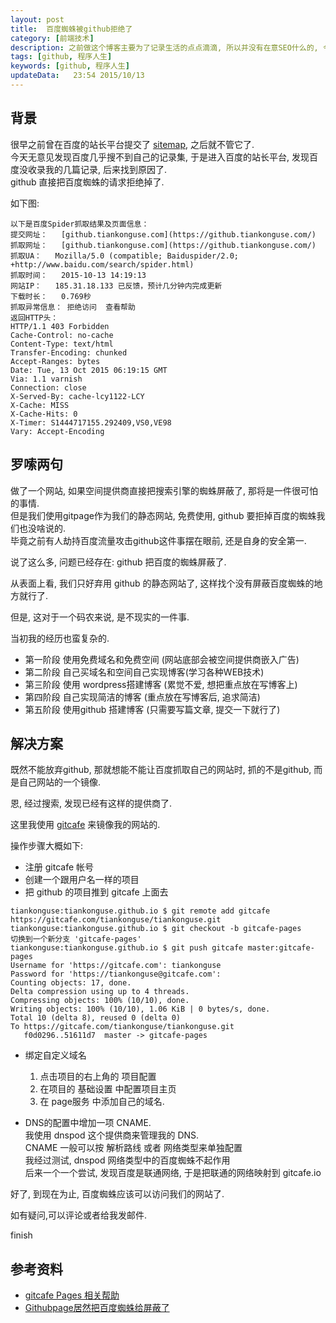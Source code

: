 ```yaml
---  
layout: post
title:  百度蜘蛛被github拒绝了
category: [前端技术]
description: 之前做这个博客主要为了记录生活的点点滴滴, 所以并没有在意SEO什么的, 今天发现百度蜘蛛被github拒绝了
tags: [github, 程序人生]
keywords: [github, 程序人生]
updateData:   23:54 2015/10/13
---
```



## 背景

很早之前曾在百度的站长平台提交了 [sitemap](https://github.tiankonguse.com/sitemap.txt), 之后就不管它了.  
今天无意见发现百度几乎搜不到自己的记录集, 于是进入百度的站长平台, 发现百度没收录我的几篇记录, 后来找到原因了.  
github 直接把百度蜘蛛的请求拒绝掉了.  

如下图:  

```
以下是百度Spider抓取结果及页面信息：
提交网址：	[github.tiankonguse.com](https://github.tiankonguse.com/)
抓取网址：	[github.tiankonguse.com](https://github.tiankonguse.com/)
抓取UA：	Mozilla/5.0 (compatible; Baiduspider/2.0; +http://www.baidu.com/search/spider.html)
抓取时间：	2015-10-13 14:19:13
网站IP：	185.31.18.133 已反馈，预计几分钟内完成更新
下载时长：	0.769秒
抓取异常信息：	拒绝访问  查看帮助 
返回HTTP头：
HTTP/1.1 403 Forbidden
Cache-Control: no-cache
Content-Type: text/html
Transfer-Encoding: chunked
Accept-Ranges: bytes
Date: Tue, 13 Oct 2015 06:19:15 GMT
Via: 1.1 varnish
Connection: close
X-Served-By: cache-lcy1122-LCY
X-Cache: MISS
X-Cache-Hits: 0
X-Timer: S1444717155.292409,VS0,VE98
Vary: Accept-Encoding
```

## 罗嗦两句  

做了一个网站, 如果空间提供商直接把搜索引擎的蜘蛛屏蔽了, 那将是一件很可怕的事情.  
但是我们使用gitpage作为我们的静态网站, 免费使用, github 要拒掉百度的蜘蛛我们也没啥说的.  
毕竟之前有人劫持百度流量攻击github这件事摆在眼前, 还是自身的安全第一.  

说了这么多, 问题已经存在: github 把百度的蜘蛛屏蔽了.  

从表面上看, 我们只好弃用 github 的静态网站了, 这样找个没有屏蔽百度蜘蛛的地方就行了.  

但是, 这对于一个码农来说, 是不现实的一件事.  

当初我的经历也蛮复杂的.  

* 第一阶段 使用免费域名和免费空间 (网站底部会被空间提供商嵌入广告)
* 第二阶段 自己买域名和空间自己实现博客(学习各种WEB技术)
* 第三阶段 使用 wordpress搭建博客 (累觉不爱, 想把重点放在写博客上)
* 第四阶段 自己实现简洁的博客 (重点放在写博客后, 追求简洁)
* 第五阶段 使用github 搭建博客 (只需要写篇文章, 提交一下就行了)


## 解决方案

既然不能放弃github, 那就想能不能让百度抓取自己的网站时, 抓的不是github, 而是自己网站的一个镜像.  

恩, 经过搜索, 发现已经有这样的提供商了.  

这里我使用 [gitcafe](https://gitcafe.com) 来镜像我的网站的.  


操作步骤大概如下:  


* 注册 gitcafe 帐号
* 创建一个跟用户名一样的项目
* 把 github 的项目推到 gitcafe 上面去

```
tiankonguse:tiankonguse.github.io $ git remote add gitcafe https://gitcafe.com/tiankonguse/tiankonguse.git
tiankonguse:tiankonguse.github.io $ git checkout -b gitcafe-pages
切换到一个新分支 'gitcafe-pages'
tiankonguse:tiankonguse.github.io $ git push gitcafe master:gitcafe-pages
Username for 'https://gitcafe.com': tiankonguse
Password for 'https://tiankonguse@gitcafe.com': 
Counting objects: 17, done.
Delta compression using up to 4 threads.
Compressing objects: 100% (10/10), done.
Writing objects: 100% (10/10), 1.06 KiB | 0 bytes/s, done.
Total 10 (delta 8), reused 0 (delta 0)
To https://gitcafe.com/tiankonguse/tiankonguse.git
   f0d0296..51611d7  master -> gitcafe-pages
```

* 绑定自定义域名
   1. 点击项目的右上角的 项目配置
   2. 在项目的 基础设置 中配置项目主页
   3. 在 page服务 中添加自己的域名.


* DNS的配置中增加一项 CNAME.  
   我使用 dnspod 这个提供商来管理我的 DNS.  
   CNAME 一般可以按 解析路线 或者 网络类型来单独配置  
   我经过测试, dnspod 网络类型中的百度蜘蛛不起作用  
   后来一个一个尝试, 发现百度是联通网络, 于是把联通的网络映射到 gitcafe.io
   

好了, 到现在为止, 百度蜘蛛应该可以访问我们的网站了.  

如有疑问,可以评论或者给我发邮件.  

finish  


## 参考资料


* [gitcafe Pages 相关帮助](https://gitcafe.com/GitCafe/Help/wiki/Pages-%E7%9B%B8%E5%85%B3%E5%B8%AE%E5%8A%A9#wiki)
* [Githubpage居然把百度蜘蛛给屏蔽了](http://www.zhaoxiaodan.com/%E5%85%B6%E4%BB%96/GithubPage%E5%B1%85%E7%84%B6%E6%8A%8A%E7%99%BE%E5%BA%A6%E8%9C%98%E8%9B%9B%E7%BB%99%E5%B1%8F%E8%94%BD%E4%BA%86.html)



